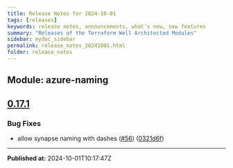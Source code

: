 ```yaml
---
title: Release Notes for 2024-10-01
tags: [releases]
keywords: release notes, announcements, what's new, new features
summary: "Releases of the Terraform Well Architected Modules"
sidebar: mydoc_sidebar
permalink: release_notes_20241001.html
folder: release_notes
---
```


## Module: azure-naming
## [0.17.1](https://github.com/CloudNationHQ/terraform-azure-naming/releases/tag/v0.17.1)


### Bug Fixes

* allow synapse naming with dashes ([#56](https://github.com/CloudNationHQ/terraform-azure-naming/issues/56)) ([0321d6f](https://github.com/CloudNationHQ/terraform-azure-naming/commit/0321d6f23f2795803d322cdae186b1fa57a7f281))

---

**Published at:** 2024-10-01T10:17:47Z


